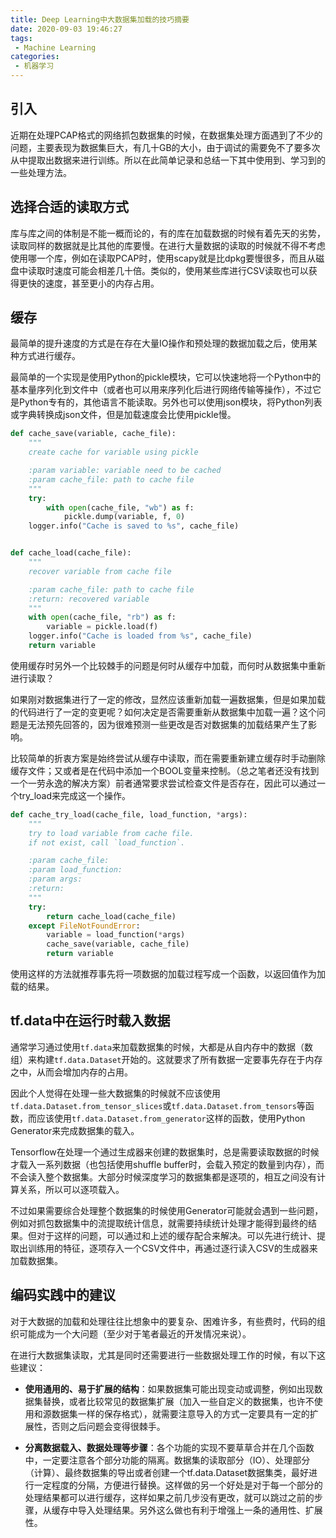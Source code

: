 ```yaml
---
title: Deep Learning中大数据集加载的技巧摘要
date: 2020-09-03 19:46:27
tags:
 - Machine Learning
categories:
 - 机器学习
---
```


## 引入

近期在处理PCAP格式的网络抓包数据集的时候，在数据集处理方面遇到了不少的问题，主要表现为数据集巨大，有几十GB的大小，由于调试的需要免不了要多次从中提取出数据来进行训练。所以在此简单记录和总结一下其中使用到、学习到的一些处理方法。

<!---more--->

## 选择合适的读取方式

库与库之间的体制是不能一概而论的，有的库在加载数据的时候有着先天的劣势，读取同样的数据就是比其他的库要慢。在进行大量数据的读取的时候就不得不考虑使用哪一个库，例如在读取PCAP时，使用scapy就是比dpkg要慢很多，而且从磁盘中读取时速度可能会相差几十倍。类似的，使用某些库进行CSV读取也可以获得更快的速度，甚至更小的内存占用。

## 缓存

最简单的提升速度的方式是在存在大量IO操作和预处理的数据加载之后，使用某种方式进行缓存。

最简单的一个实现是使用Python的pickle模块，它可以快速地将一个Python中的基本量序列化到文件中（或者也可以用来序列化后进行网络传输等操作），不过它是Python专有的，其他语言不能读取。另外也可以使用json模块，将Python列表或字典转换成json文件，但是加载速度会比使用pickle慢。

```Python
def cache_save(variable, cache_file):
    """
    create cache for variable using pickle

    :param variable: variable need to be cached
    :param cache_file: path to cache file
    """
    try:
        with open(cache_file, "wb") as f:
            pickle.dump(variable, f, 0)
    logger.info("Cache is saved to %s", cache_file)


def cache_load(cache_file):
    """
    recover variable from cache file

    :param cache_file: path to cache file
    :return: recovered variable
    """
    with open(cache_file, "rb") as f:
        variable = pickle.load(f)
    logger.info("Cache is loaded from %s", cache_file)
    return variable
```

使用缓存时另外一个比较棘手的问题是何时从缓存中加载，而何时从数据集中重新进行读取？

如果刚对数据集进行了一定的修改，显然应该重新加载一遍数据集，但是如果加载的代码进行了一定的变更呢？如何决定是否需要重新从数据集中加载一遍？这个问题是无法预先回答的，因为很难预测一些更改是否对数据集的加载结果产生了影响。

比较简单的折衷方案是始终尝试从缓存中读取，而在需要重新建立缓存时手动删除缓存文件；又或者是在代码中添加一个BOOL变量来控制。（总之笔者还没有找到一个一劳永逸的解决方案）前者通常要求尝试检查文件是否存在，因此可以通过一个try_load来完成这一个操作。

```Python
def cache_try_load(cache_file, load_function, *args):
    """
    try to load variable from cache file.
    if not exist, call `load_function`.

    :param cache_file:
    :param load_function:
    :param args:
    :return:
    """
    try:
        return cache_load(cache_file)
    except FileNotFoundError:
        variable = load_function(*args)
        cache_save(variable, cache_file)
        return variable
```

使用这样的方法就推荐事先将一项数据的加载过程写成一个函数，以返回值作为加载的结果。

## tf.data中在运行时载入数据

通常学习通过使用`tf.data`来加载数据集的时候，大都是从自内存中的数据（数组）来构建`tf.data.Dataset`开始的。这就要求了所有数据一定要事先存在于内存之中，从而会增加内存的占用。

因此个人觉得在处理一些大数据集的时候就不应该使用`tf.data.Dataset.from_tensor_slices`或`tf.data.Dataset.from_tensors`等函数，而应该使用`tf.data.Dataset.from_generator`这样的函数，使用Python Generator来完成数据集的载入。

Tensorflow在处理一个通过生成器来创建的数据集时，总是需要读取数据的时候才载入一系列数据（也包括使用shuffle buffer时，会载入预定的数量到内存），而不会读入整个数据集。大部分时候深度学习的数据集都是逐项的，相互之间没有计算关系，所以可以逐项载入。

不过如果需要综合处理整个数据集的时候使用Generator可能就会遇到一些问题，例如对抓包数据集中的流提取统计信息，就需要持续统计处理才能得到最终的结果。但对于这样的问题，可以通过和上述的缓存配合来解决。可以先进行统计、提取出训练用的特征，逐项存入一个CSV文件中，再通过逐行读入CSV的生成器来加载数据集。

## 编码实践中的建议

对于大数据的加载和处理往往比想象中的要复杂、困难许多，有些费时，代码的组织可能成为一个大问题（至少对于笔者最近的开发情况来说）。

在进行大数据集读取，尤其是同时还需要进行一些数据处理工作的时候，有以下这些建议：

- **使用通用的、易于扩展的结构**：如果数据集可能出现变动或调整，例如出现数据集替换，或者比较常见的数据集扩展（加入一些自定义的数据集，也许不使用和源数据集一样的保存格式），就需要注意导入的方式一定要具有一定的扩展性，否则之后问题会变得很棘手。

- **分离数据载入、数据处理等步骤**：各个功能的实现不要草草合并在几个函数中，一定要注意各个部分功能的隔离。数据集的读取部分（IO）、处理部分（计算）、最终数据集的导出或者创建一个tf.data.Dataset数据集类，最好进行一定程度的分隔，方便进行替换。这样做的另一个好处是对于每一个部分的处理结果都可以进行缓存，这样如果之前几步没有更改，就可以跳过之前的步骤，从缓存中导入处理结果。另外这么做也有利于增强上一条的通用性、扩展性。